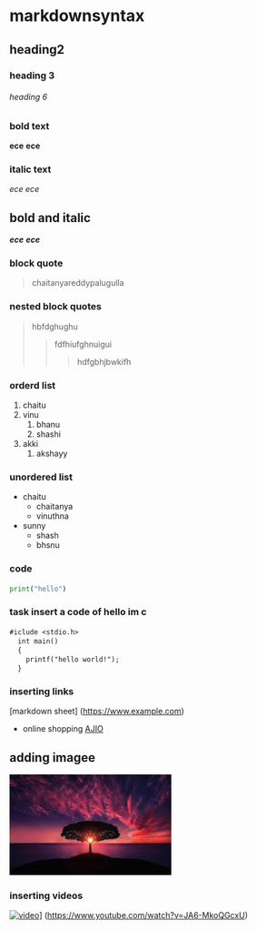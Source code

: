 # markdownsyntax
## heading2
### heading 3
###### heading 6
### bold text
**ece**
__ece__
### italic text
*ece*
_ece_
## bold and italic
**_ece_**
__*ece*__
### block quote
> chaitanyareddypalugulla
### nested block quotes
> hbfdghughu
>> fdfhiufghnuigui
>>> hdfgbhjbwkifh
### orderd list
1. chaitu
2. vinu
    1. bhanu
    2. shashi
3. akki
    1. akshayy
### unordered list
- chaitu
    - chaitanya
    - vinuthna
 - sunny
    - shash
    - bhsnu
  ### code
  ```python
  print("hello")
   ```
   ### task insert a code of hello im c
  ```
  #iclude <stdio.h>
    int main()
    {
      printf("hello world!");
    }
   ```
   ### inserting links
   [markdown sheet] (https://www.example.com)
   - online shopping
   [AJIO](https://www.ajio.com/)
   
   ## adding imagee
   ![butterflt](https://github.com/chaitu-123/markdownsyntax/blob/master/rrr/image1.jpg)
   ### inserting videos
   [![video]()](https://img.youtube.com/vi/JA6MkoQGcxU/0.jpg)]
  (https://www.youtube.com/watch?v=JA6-MkoQGcxU)
